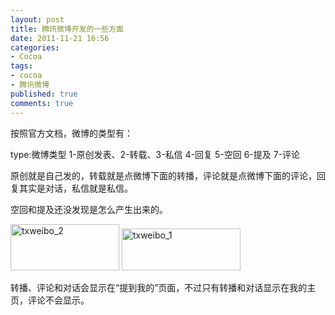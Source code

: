 ```yaml
---
layout: post
title: 腾讯微博开发的一些方面
date: 2011-11-21 16:56
categories:
- Cocoa
tags:
- cocoa
- 腾讯微博
published: true
comments: true
---
```

<p><p>按照官方文档，微博的类型有：</p>
<p>type:微博类型 1-原创发表、2-转载、3-私信 4-回复 5-空回 6-提及 7-评论</p>
<p>原创就是自己发的，转载就是点微博下面的转播，评论就是点微博下面的评论，回复其实是对话，私信就是私信。</p>
<p>空回和提及还没发现是怎么产生出来的。</p>
<p><img title="txweibo_2.png" src="http://phaibin.tk/wp-content/uploads/2011/11/txweibo_2.png" border="0" alt="txweibo_2" width="174" height="74" /> <img title="txweibo_1.png" src="http://phaibin.tk/wp-content/uploads/2011/11/txweibo_1.png" border="0" alt="txweibo_1" width="190" height="67" /></p>
<p>转播、评论和对话会显示在“提到我的”页面，不过只有转播和对话显示在我的主页，评论不会显示。</p></p>
